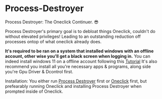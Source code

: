 # Process-Destroyer
Process Destroyer: The Oneclick Continuer. 😎 

Process Destroyer's primary goal is to debloat things Oneclick, couldn't do without elevated privileges!
Leading to an outstanding reduction off processes ontop of what oneclick already does.

**It's required to be ran on a system that installed windows with an offline account, other wise you'll get a black screen when logging in.**
You can indeed install windows 11 on a offline account following this [Tutorial](https://youtu.be/EV-cpglQgT8?si=6V9E8mnqMButA5b8&t=63)
It's also recommend you install all you're necessary apps & programs, along side you're Gpu Driver & Dcontrol first. 

Installation: You either run [Process Destroyer]() first or [Oneclick]() first, but prefearably running Oneclick and installing Process Destroyer when prompted inside of Oneclick.
